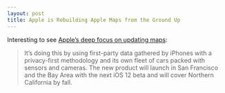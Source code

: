 ```yaml
---
layout: post
title: Apple is Rebuilding Apple Maps from the Ground Up
---
```

Interesting to see [Apple’s deep focus on updating maps](https://techcrunch.com/2018/06/29/apple-is-rebuilding-maps-from-the-ground-up/):
>It’s doing this by using first-party data gathered by iPhones with a privacy-first methodology and its own fleet of cars packed with sensors and cameras. The new product will launch in San Francisco and the Bay Area with the next iOS 12 beta and will cover Northern California by fall.
